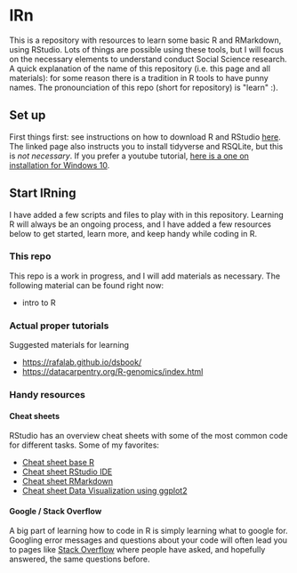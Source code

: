 # lRn
This is a repository with resources to learn some basic R and RMarkdown, using RStudio. Lots of things are possible using these tools, but I will focus on the necessary elements to understand conduct Social Science research. A quick explanation of the name of this repository (i.e. this page and all materials): for some reason there is a tradition in R tools to have punny names. The pronounciation of this repo (short for repository) is "learn" :).

## Set up
First things first: see instructions on how to download R and RStudio [here](https://datacarpentry.org/R-genomics/index.html#setup_instructions). The linked page also instructs you to install tidyverse and RSQLite, but this is *not necessary*. If you prefer a youtube tutorial, [here is a one on installation for Windows 10](https://www.youtube.com/watch?v=NZxSA80lF1I).

## Start lRning
I have added a few scripts and files to play with in this repository. Learning R will always be an ongoing process, and I have added a few resources below to get started, learn more, and keep handy while coding in R.

### This repo
This repo is a work in progress, and I will add materials as necessary. The following material can be found right now:

- intro to R

### Actual proper tutorials
Suggested materials for learning
- https://rafalab.github.io/dsbook/
- https://datacarpentry.org/R-genomics/index.html

### Handy resources

#### Cheat sheets
RStudio has an overview cheat sheets with some of the most common code for different tasks. Some of my favorites:
- [Cheat sheet base R](https://raw.githubusercontent.com/rstudio/cheatsheets/master/base-r.pdf)
- [Cheat sheet RStudio IDE](https://raw.githubusercontent.com/rstudio/cheatsheets/master/rstudio-ide.pdf)
- [Cheat sheet RMarkdown](https://raw.githubusercontent.com/rstudio/cheatsheets/master/rmarkdown-2.0.pdf)
- [Cheat sheet Data Visualization using ggplot2](https://raw.githubusercontent.com/rstudio/cheatsheets/master/data-visualization-2.1.pdf)

#### Google / Stack Overflow
A big part of learning how to code in R is simply learning what to google for. Googling error messages and questions about your code will often lead you to pages like [Stack Overflow](https://stackoverflow.com/) where people have asked, and hopefully answered, the same questions before.
